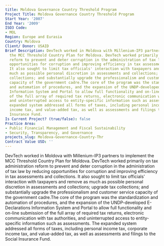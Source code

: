 ```yaml
---
title: Moldova Governance Country Threshold Program
Project Title: Moldova Governance Country Threshold Program
Start Year: '2007'
End Year: '2009'
ISO3 Code:
- MOL
Region: Europe and Eurasia
Country: Moldova
Client/ Donor: USAID
Brief Description: DevTech worked in Moldova with Millenium-IP3 partners to implement
  the MCC Threshold Country Plan for Moldova. DevTech worked primarily on tax administration
  reform to prevent and deter corruption in the administration of tax law by reducing
  opportunities for corruption and improving efficiency in tax assessments and collections.
  It also sought to limit tax officials' interaction with taxpayers and remove as
  much as possible personal discretion in assessments and collections; upgrade tax
  collections; and substantially upgrade the professionalism and customer service
  capacity of the government cadre.The core of the program was the standardization
  and automation of procedures, and the expansion of the UNDP-developed E-Declarations
  Information System and Portal to allow full functionality and on-line submission
  of the full array of required tax returns, electronic communication with tax authorities,
  and uninterrupted access to entity-specific information such as assessments. The
  expanded system addressed all forms of taxes, including personal income tax, corporate
  income tax, and value-added tax, as well as assessments and filings to the Social
  Insurance Fund.
Is Current Project? (true/false): false
Practice Area:
- Public Financial Management and Fiscal Sustainability
- Security, Transparency, and Governance
projects_slug: Moldova-Governance-Country-Thr
Contract Value USD: ''
---
```


DevTech worked in Moldova with Millenium-IP3 partners to implement the MCC Threshold Country Plan for Moldova. DevTech worked primarily on tax administration reform to prevent and deter corruption in the administration of tax law by reducing opportunities for corruption and improving efficiency in tax assessments and collections. It also sought to limit tax officials' interaction with taxpayers and remove as much as possible personal discretion in assessments and collections; upgrade tax collections; and substantially upgrade the professionalism and customer service capacity of the government cadre.The core of the program was the standardization and automation of procedures, and the expansion of the UNDP-developed E-Declarations Information System and Portal to allow full functionality and on-line submission of the full array of required tax returns, electronic communication with tax authorities, and uninterrupted access to entity-specific information such as assessments. The expanded system addressed all forms of taxes, including personal income tax, corporate income tax, and value-added tax, as well as assessments and filings to the Social Insurance Fund.